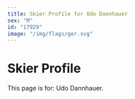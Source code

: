 ```yaml
---
title: Skier Profile for Udo Dannhauer
sex: "M"
id: "17929"
image: "/img/flags/ger.svg" 
---
```


# Skier Profile

This page is for: Udo Dannhauer.
    
